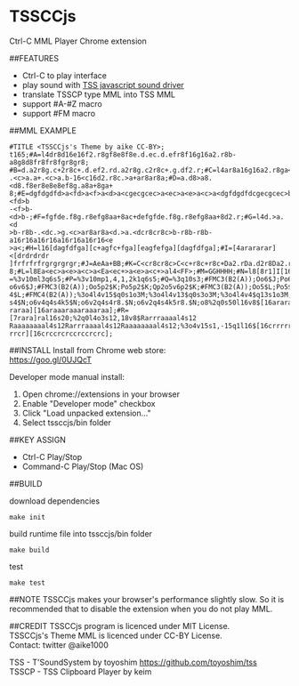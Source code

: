TSSCCjs
====
Ctrl-C MML Player Chrome extension

##FEATURES
 - Ctrl-C to play interface
 - play sound with [TSS javascript sound driver](https://github.com/toyoshim/tss)
 - translate TSSCP type MML into TSS MML
 - support #A-#Z macro
 - support #FM macro

##MML EXAMPLE

    #TITLE <TSSCCjs's Theme by aike CC-BY>;
    t165;#A=l4dr8d16e16f2.r8gf8e8f8e.d.ec.d.efr8f16g16a2.r8b-a8g8d8fr8fr8fgr8gr8;
    #B=d.a2r8g.c+2r8c+.d.ef2.rd.a2r8g.c2r8c+.g.df2.r;#C=l4ar8a16g16a2.r8ga<d8c.>a
    .<c>a.a+.<c>a.b-16<c16d2.r8c.>a+ar8ar8a;#D=a.d8>a8.<d8.f8er8e8e8ef8g.a8a+8ga+
    8;#E=dgfdgdfd>a<fd>a<f>a<d>a<cgecgcec>a<ec>a<e>a<c>a<dgfdgdfdcgecgcec>b-<fd>b
    -<f>b-<d>b-;#F=fgfde.f8g.r8efg8aa+8ac+defgfde.f8g.r8efg8aa+8d2.r;#G=l4d.>a.<d
    >b-r8b-.<dc.>g.<c>ar8ar8a<d.>a.<dcr8cr8c>b-r8b-r8b-a16r16a16r16a16r16a16r16<e
    >a<;#H=l16[dagfdfga][c+agfc+fga][eagfefga][dagfdfga];#I=[4arararar]<[drdrdrdr
    ]frfrfrfrgrgrgrgr;#J=AeAa+BB;#K=C<cr8cr8c>C<c+r8c+r8c+Da2.rDa.d2r8Da2.rDa.d2r
    8;#L=l8Ea<ec>a<e>a<c>a<Ea<ec+>a<e>a<c+>al4<FF>;#M=GGHHHH;#N=l8[8r1]I[16r1];#O
    =%3v10ml3q6s5;#P=%3v10mp1,4,1,2k1q6s5;#Q=%3q10s3;#FMC3(B2(A));Oo6$J;Po6$J;Qp1
    o6v6$J;#FMC3(B2(A));Oo5p2$K;Po5p2$K;Qp2o5v6p2$K;#FMC3(B2(A));Oo5$L;Po5$L;Qo5v
    4$L;#FMC4(B2(A));%3o4l4v15$q0s1o3M;%3o4l4v13$q0s3o3M;%3o4l4v4$q13s1o3M;o6v4q4
    s4$N;o6v4q4s4k5$N;o6v2q4s4r8.$N;o6v2q4s4k5r8.$N;o8%2q0s50l16v8$[16arararaaara
    raraa][16araaaraaaraaaraa];#R=[7rara]ral16s20;%2q0l4o3s12,18v8$Rarrraaaal4s12
    Raaaaaaaal4s12Rarrraaaal4s12Raaaaaaaal4s12;%3o4v15s1,-15q1l16$[16crrrrrcrcrrr
    rrcr][16crccrcrccrccrcrc];


##INSTALL
Install from Chrome web store:  
https://goo.gl/0UJQcT

Developer mode manual install:

1. Open chrome://extensions in your browser
1. Enable "Developer mode" checkbox
1. Click "Load unpacked extension…"
1. Select tssccjs/bin folder

##KEY ASSIGN
 - Ctrl-C Play/Stop
 - Command-C Play/Stop (Mac OS)

##BUILD

download dependencies

    make init

build runtime file into tssccjs/bin folder

    make build

test

    make test


##NOTE
TSSCCjs makes your browser's performance slightly slow.
So it is recommended that to disable the extension when you do not play MML.

##CREDIT
TSSCCjs program is licenced under MIT License.  
TSSCCjs's Theme MML is licenced under CC-BY License.  
Contact: twitter @aike1000  

TSS - T'SoundSystem by toyoshim https://github.com/toyoshim/tss  
TSSCP - TSS Clipboard Player by keim

